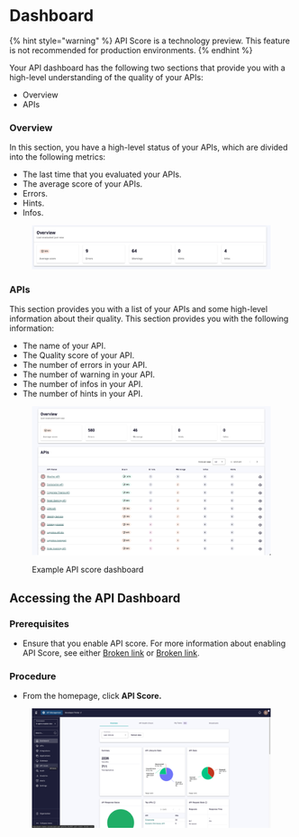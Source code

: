 # Dashboard

{% hint style="warning" %}
API Score is a technology preview. This feature is not recommended for production environments.&#x20;
{% endhint %}

Your API dashboard has the following two sections that provide you with a high-level understanding of the quality of your APIs:

* Overview&#x20;
* APIs

### Overview

In this section, you have a high-level status of your APIs, which are divided into the following metrics:

* The last time that you evaluated your APIs.
* The average score of your APIs.&#x20;
* Errors.
* Hints.
* Infos.

<figure><img src=".gitbook/assets/image (205).png" alt=""><figcaption></figcaption></figure>

### APIs

This section provides you with a list of your APIs and some high-level information about their quality. This section provides you with the following information:

* The name of your API.
* The Quality score of your API.
* The number of errors in your API.
* The number of warning in your API.
* The number of infos in your API.
* The number of hints in your API.

<figure><img src=".gitbook/assets/image (206).png" alt=""><figcaption><p>Example API score dashboard</p></figcaption></figure>

## Accessing the API Dashboard

### Prerequisites&#x20;

* Ensure that you enable API score. For more information about enabling API Score, see either [Broken link](broken-reference "mention") or [Broken link](broken-reference "mention").

### Procedure

* From the homepage, click **API Score.**&#x20;

<figure><img src=".gitbook/assets/image (207).png" alt=""><figcaption></figcaption></figure>
